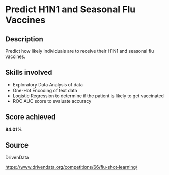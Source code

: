 # Predict H1N1 and Seasonal Flu Vaccines

## Description
Predict how likely individuals are to receive their H1N1 and seasonal flu vaccines.

## Skills involved
- Exploratory Data Analysis of data
- One-Hot Encoding of text data
- Logistic Regression to determine if the patient is likely to get vaccinated
- ROC AUC score to evaluate accuracy

## Score achieved
__84.01%__

## Source
DrivenData

https://www.drivendata.org/competitions/66/flu-shot-learning/



